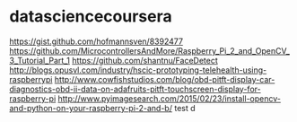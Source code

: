 datasciencecoursera
===================
https://gist.github.com/hofmannsven/8392477
https://github.com/MicrocontrollersAndMore/Raspberry_Pi_2_and_OpenCV_3_Tutorial_Part_1
https://github.com/shantnu/FaceDetect
http://blogs.opusvl.com/industry/hscic-prototyping-telehealth-using-raspberrypi
http://www.cowfishstudios.com/blog/obd-pitft-display-car-diagnostics-obd-ii-data-on-adafruits-pitft-touchscreen-display-for-raspberry-pi
http://www.pyimagesearch.com/2015/02/23/install-opencv-and-python-on-your-raspberry-pi-2-and-b/
test
d

